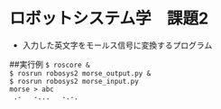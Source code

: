 # ロボットシステム学　課題2
* 入力した英文字をモールス信号に変換するプログラム　　

##実行例
` $ roscore & `  
` $ rosrun robosys2 morse_output.py & `  
` $ rosrun robosys2 morse_input.py `  
` morse > abc `  
` .-   -...   -.-.`  
 
